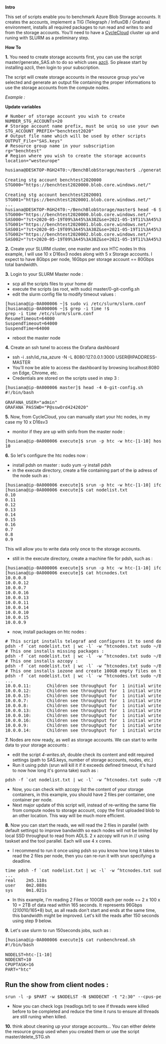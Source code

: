 
**Intro**

This set of scripts enable you to benchmark Azure Blob Storage accounts. It creates the accounts, implement a TIG (Telegraph / InfluxDB / Grafana) environment, installs all required packages to run read and writes to and from the storage accounts.
You'll need to have a [CycleCloud](https://docs.microsoft.com/en-us/azure/cyclecloud/?view=cyclecloud-7) cluster up and runing with SLURM as a preliminary step.

**How To**

**1.** You need to create storage accounts first, you can use the script master/generate_SAS.sh to do so which uses [azcli](https://docs.microsoft.com/en-us/cli/azure/install-azure-cli?view=azure-cli-latest). So please start by installing azcli, then login to your subscription.

The script will create storage accounts in the resource group you've selected and generate an output file containing the proper informations to use the storage accounts from the compute nodes.

*Example :*

**Update variables**
<pre>
# Number of storage account you wish to create
NUMBER_STG_ACCOUNTs=20
# Storage account name prefix, must be uniq so use your own
STG_ACCOUNT_PREFIX="benchtest2020"
# Output file name which will be used by other scripts
OUTPUT_File="SAS.keys"
# Resource group name in your subscription
rg="benchtest"
# Region where you wish to create the storage accounts
location="westeurope"
</pre>

<pre>
husiana@DESKTOP-RGH24T0:~/BenchBlobStorage/master$ ./generate_SAS.sh

Creating stg account benchtest2020000
STG000="https://benchtest2020000.blob.core.windows.net/"

Creating stg account benchtest2020001
STG001="https://benchtest2020001.blob.core.windows.net/"
...
husiana@DESKTOP-RGH24T0:~/BenchBlobStorage/master$ head -6 SAS.keys
STG000="https://benchtest2020000.blob.core.windows.net/"
SAS000="?st=2020-05-19T09%3A45%3A38Z&se=2021-05-19T11%3A45%3A38Z&sp=rwl&sv=2018-03-28&ss=b&srt=sco&sig=KGX79lEUiE1cSoPcq9FXcXX0WrDEXOTZEATFCmATC8U%3D"
STG001="https://benchtest2020001.blob.core.windows.net/"
SAS001="?st=2020-05-19T09%3A45%3A38Z&se=2021-05-19T11%3A45%3A38Z&sp=rwl&sv=2018-03-28&ss=b&srt=sco&sig=%2BTFyKOhJU%2BsAlWKVO3y5%2BUWQveX1sFnbnIpMb/gmcGQ%3D"
STG002="https://benchtest2020002.blob.core.windows.net/"
SAS002="?st=2020-05-19T09%3A45%3A38Z&se=2021-05-19T11%3A45%3A38Z&sp=rwl&sv=2018-03-28&ss=b&srt=sco&sig=pnsOACskJClqnr7u2Ao06w86zpeUeAp9YMHP57/fk3g%3D"
</pre>

**2.** Create your SLURM cluster, one master and xxx HTC nodes
	In this example, I will use 10 x D16sv3 nodes along with 5 x Storage accounts. I expect to have 8Gbps per node, 16Gbps per storage account == 80Gbps total bandwidth.

**3.** Login to your SLURM Master node :

- scp all the scripts files to your home dir
- execute the scripts (as root, with sudo) master/0-git-config.sh
- edit the slurm config file to modify timeout values :
<pre>
[husiana@ip-0A000006 ~]$ sudo vi /etc/slurm/slurm.conf
[husiana@ip-0A000006 ~]$ grep -i time !$
grep -i time /etc/slurm/slurm.conf
ResumeTimeout=64000
SuspendTimeout=64000
SuspendTime=64000
</pre>
- reboot the master node

**4.** Create an ssh tunel to access the Grafana dashboard

- ssh -i .ssh/id_rsa_azure -N -L 8080:127.0.0.1:3000 USER@IPADDRESS-MASTER
- You'll now be able to access the dashboard by browsing localhost:8080 on Edge, Chrome, etc.
- Credentials are stored on the scripts used in step 3 :
<pre>
[husiana@ip-0A000006 master]$ head -4 0-git-config.sh
#!/bin/bash

GRAFANA_USER="admin"
GRAFANA_PASSWD="P@sswOrd4242020"
</pre>

**5.** Now, from CycleCloud, you can manually start your htc nodes, in my case my 10 x D16sv3

- monitor if they are up with sinfo from the master node :
<pre>
[husiana@ip-0A000006 execute]$ srun -p htc -w htc-[1-10] hostname | wc -l
10
</pre>

**6.** So let's configure the htc nodes now :

- install pdsh on master : sudo yum -y install pdsh
- in the execute directory, create a file containing part of the ip adress of the node such as :
<pre>
[husiana@ip-0A000006 execute]$ srun -p htc -w htc-[1-10] ifconfig eth0 | awk '{if ($0 ~ /inet /) {print $2}}' | cut -d "." -f 3,4 | sort -n > nodelist.txt
[husiana@ip-0A000006 execute]$ cat nodelist.txt
0.10
0.11
0.12
0.13
0.14
0.15
0.16
0.7
0.8
0.9
</pre>

This will allow you to write data only once to the storage accounts.

- still in the execute directory, create a machine file for pdsh, such as :
<pre>
[husiana@ip-0A000006 execute]$ srun -p htc -w htc-[1-10] ifconfig eth0 | awk '{if ($0 ~ /inet /) {print $2}}' > htcnodes.txt
[husiana@ip-0A000006 execute]$ cat htcnodes.txt
10.0.0.8
10.0.0.12
10.0.0.7
10.0.0.16
10.0.0.13
10.0.0.11
10.0.0.14
10.0.0.10
10.0.0.15
10.0.0.9
</pre>

- now, install packages on htc nodes :
<pre>
# This script installs telegraf and configures it to send data to the InfluxDB database runing on master node :
pdsh -f `cat nodelist.txt | wc -l` -w ^htcnodes.txt sudo ~/BenchBlobStorage/execute/0-telegraf.sh
# This one installs missing packages :
pdsh -f `cat nodelist.txt | wc -l` -w ^htcnodes.txt sudo ~/BenchBlobStorage/execute/1-pkg_install.sh
# This one installs azcopy :
pdsh -f `cat nodelist.txt | wc -l` -w ^htcnodes.txt sudo ~/BenchBlobStorage/execute/2-azcopy.sh
# This one installs iozone and create 100GB empty files on the /mnt/resource directory (so takes longer to run), you can start to monitor nodes activity on grafana :
pdsh -f `cat nodelist.txt | wc -l` -w ^htcnodes.txt sudo ~/BenchBlobStorage/execute/3-iozone.sh
...
10.0.0.11:      Children see throughput for  1 initial writers  =  302980.50 kB/sec
10.0.0.12:      Children see throughput for  1 initial writers  =  302805.03 kB/sec
10.0.0.15:      Children see throughput for  1 initial writers  =  303576.34 kB/sec
10.0.0.7:       Children see throughput for  1 initial writers  =  302753.22 kB/sec
10.0.0.8:       Children see throughput for  1 initial writers  =  302846.19 kB/sec
10.0.0.13:      Children see throughput for  1 initial writers  =  302646.16 kB/sec
10.0.0.10:      Children see throughput for  1 initial writers  =  302665.62 kB/sec
10.0.0.16:      Children see throughput for  1 initial writers  =  302399.16 kB/sec
10.0.0.9:       Children see throughput for  1 initial writers  =  302877.12 kB/sec
10.0.0.14:      Children see throughput for  1 initial writers  =  302542.88 kB/sec
</pre>

**7.** Nodes are now ready, as well as storage accounts. We can start to write data to your storage accounts :

- edit the script *4-writes.sh*, double check its content and edit required settings (path to SAS.keys, number of storage accounts, nodes, etc.)
- Run it using pdsh (srun will kill it if it exceeds defined timeout, it's hard to now how long it's gonna take) such as :
<pre>
pdsh -f `cat nodelist.txt | wc -l` -w ^htcnodes.txt sudo ~/BenchBlobStorage/execute/4-writes.sh
</pre>
- Now, you can check with azcopy list the content of your storage containers, in this example, you should have 2 files per container, one container per node.
- Next major update of this script will, instead of re-writing the same file from compute nodes to storage account, copy the first uploaded blob to an other location. This way will be much more efficient.

**8.** Now you can start the reads, we will read the 2 files in parallel (with default settings) to improve bandwidth so each nodes will not be limited by local SSD throughput to read from ADLS. 2 x azcopy will run in // using taskset and the tool parallel. Each will use 4 x cores.
- I recommend to run it once using pdsh so you know how long it takes to read the 2 files per node, then you can re-run it with srun specifying a deadline.
<pre>
time pdsh -f `cat nodelist.txt | wc -l` -w ^htcnodes.txt sudo ~/Validationscripts/execute/5-reads.sh
...
real    2m5.118s
user    0m2.088s
sys     0m1.021s
</pre>

- In this example, I'm reading 2 Files or 100GB each per node == 2 x 100 x 10 = 2TB of data read within 165 seconds. It represents 96Gbps (2*100*10/165*8) but, as all reads don't start and ends at the same time, this bandwidth might be improved. Let's kill the reads after 150 seconds using step 9 below.

**9.** Let's use slurm to run 150seconds jobs, such as :

<pre>
[husiana@ip-0A000006 execute]$ cat runbenchread.sh
#!/bin/bash

NODELST=htc-[1-10]
NODECNT=10
CPUPTASK=16
PART="htc"
</pre>

## Run the show from client nodes :
<pre>
srun -l -p $PART -w $NODELST -N $NODECNT -t "2:30" --cpus-per-task $CPUPTASK -o ~/Validationscripts/execute/logs/readlogs.txt sudo ~/BenchBlobStorage/execute/5-reads.sh
</pre>

- Now you can check logs (readlogs.txt) to see if threads were killed before to be completed and reduce the time it runs to ensure all threads are still runing when killed. 

**10.** think about cleaning up your storage accounts... You can either delete the resource group used when you created them or use the script master/delete_STG.sh


